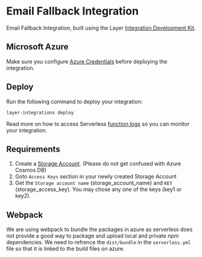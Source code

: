 # Email Fallback Integration

Email Fallback Integration, built using the Layer [Integration Development Kit](https://preview-docs.layer.com/reference/integrations/framework).

## Microsoft Azure

Make sure you configure [Azure Credentials](https://serverless.com/framework/docs/providers/azure/guide/credentials/) before deploying the integration.

## Deploy

Run the following command to deploy your integration:

    layer-integrations deploy

Read more on how to access Serverless [function logs](https://serverless.com/framework/docs/providers/azure/cli-reference/logs/) so you can monitor your integration.

## Requirements

1. Create a [Storage Account](https://docs.microsoft.com/en-us/azure/storage/common/storage-introduction). (Please do not get confused with Azure Cosmos DB)
2. Goto `Access Keys` section in your newly created Storage Account
3. Get the `Storage account name` (storage_account_name) and `KEY` (storage_access_key). You may chose any one of the keys (key1 or key2).

## Webpack

We are using webpack to bundle the packages in azure as serverless does not provide a good way to package and upload local and private npm dependencies. We need to refrence the `dist/bundle` in the `serverless.yml` file so that it is linked to the build files on azure.
